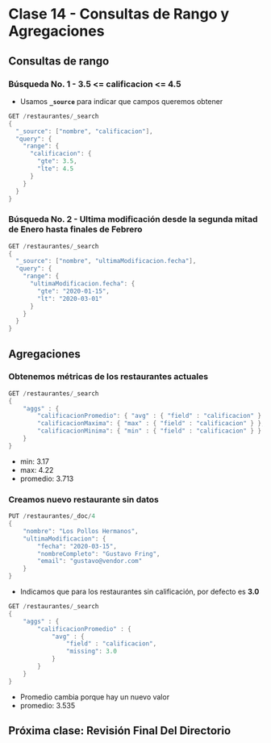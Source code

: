 # Clase 14 - Consultas de Rango y Agregaciones

## Consultas de rango

### Búsqueda No. 1 - 3.5 <= calificacion <= 4.5
- Usamos **`_source`** para indicar que campos queremos obtener

```java
GET /restaurantes/_search
{
  "_source": ["nombre", "calificacion"],
  "query": {
    "range": {
      "calificacion": {
        "gte": 3.5,
        "lte": 4.5
      }
    }
  }
}
```

### Búsqueda No. 2 - Ultima modificación desde la segunda mitad de Enero hasta finales de Febrero

```java
GET /restaurantes/_search
{
  "_source": ["nombre", "ultimaModificacion.fecha"],
  "query": {
    "range": {
      "ultimaModificacion.fecha": {
        "gte": "2020-01-15",
        "lt": "2020-03-01"
      }
    }
  }
}
```

## Agregaciones

### Obtenemos métricas de los restaurantes actuales

```java
GET /restaurantes/_search
{
    "aggs" : {
        "calificacionPromedio": { "avg" : { "field" : "calificacion" } },
        "calificacionMaxima": { "max" : { "field" : "calificacion" } },
        "calificacionMinima": { "min" : { "field" : "calificacion" } }
    }
}
```

- min: 3.17
- max: 4.22
- promedio: 3.713

### Creamos nuevo restaurante sin datos

```java
PUT /restaurantes/_doc/4
{
    "nombre": "Los Pollos Hermanos",
    "ultimaModificacion": {
        "fecha": "2020-03-15",
        "nombreCompleto": "Gustavo Fring",
        "email": "gustavo@vendor.com"
    }
}
```

- Indicamos que para los restaurantes sin calificación, por defecto es **3.0**

```java
GET /restaurantes/_search
{
    "aggs" : {
        "calificacionPromedio" : {
            "avg" : {
                "field" : "calificacion",
                "missing": 3.0
            } 
        }
    }
}
```

- Promedio cambia porque hay un nuevo valor
- promedio: 3.535

## Próxima clase: Revisión Final Del Directorio
